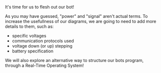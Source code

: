 It's time for us to flesh out our bot! 

As you may have guessed, "power" and "signal" aren't actual terms. To increase the usefullness of our diagrams, we are going to need to add more details to them, such as: 

- specific voltages 
- communication protocols used 
- voltage down (or up) stepping 
- battery specification 

We will also explore an alternative way to structure our bots program, through a Real-Time Operating System!
